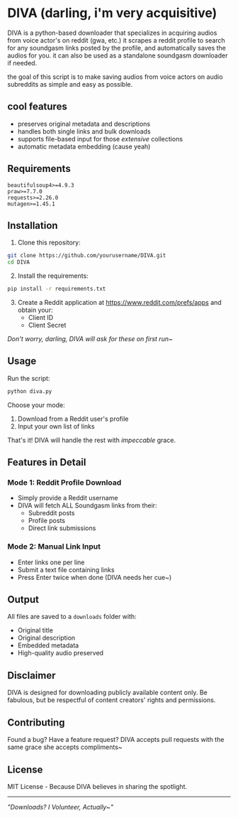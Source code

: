 # DIVA (darling, i'm very acquisitive)

DIVA is a python-based downloader that specializes in acquiring audios from voice actor's on reddit (gwa, etc.) it scrapes a reddit profile to search for any soundgasm links posted by the profile, and automatically saves the audios for you. it can also be used as a standalone soundgasm downloader if needed.

the goal of this script is to make saving audios from voice actors on audio subreddits as simple and easy as possible.

## cool features

* preserves original metadata and descriptions
* handles both single links and bulk downloads
* supports file-based input for those *extensive* collections
* automatic metadata embedding (cause yeah)

## Requirements

```
beautifulsoup4>=4.9.3
praw>=7.7.0
requests>=2.26.0
mutagen>=1.45.1
```

## Installation

1. Clone this repository:
```bash
git clone https://github.com/yourusername/DIVA.git
cd DIVA
```

2. Install the requirements:
```bash
pip install -r requirements.txt
```

3. Create a Reddit application at https://www.reddit.com/prefs/apps and obtain your:
   * Client ID
   * Client Secret

*Don't worry, darling, DIVA will ask for these on first run~*

## Usage

Run the script:
```bash
python diva.py
```

Choose your mode:
1. Download from a Reddit user's profile
2. Input your own list of links

That's it! DIVA will handle the rest with *impeccable* grace.

## Features in Detail

### Mode 1: Reddit Profile Download
* Simply provide a Reddit username
* DIVA will fetch ALL Soundgasm links from their:
  * Subreddit posts
  * Profile posts
  * Direct link submissions

### Mode 2: Manual Link Input
* Enter links one per line
* Submit a text file containing links
* Press Enter twice when done (DIVA needs her cue~)

## Output

All files are saved to a `downloads` folder with:
* Original title
* Original description
* Embedded metadata
* High-quality audio preserved

## Disclaimer

DIVA is designed for downloading publicly available content only. Be fabulous, but be respectful of content creators' rights and permissions.

## Contributing

Found a bug? Have a feature request? DIVA accepts pull requests with the same grace she accepts compliments~

## License

MIT License - Because DIVA believes in sharing the spotlight.

---
*"Downloads? I Volunteer, Actually~"*